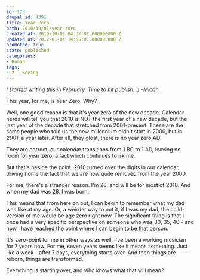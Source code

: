 ```yaml
---
id: 173
drupal_id: 4391
title: Year Zero
path: 2010/10/01/year-zero
created_at: 2010-10-02 04:37:02.000000000 Z
updated_at: 2012-01-04 14:55:01.000000000 Z
promoted: true
state: published
categories:
- Human
tags:
- 2 - Seeing
---
```

<em>I started writing this in February. Time to hit publish. :) -Micah</em>

This year, for me, is Year Zero. Why?

Well, one good reason is that it's year zero of the new decade. Calendar nerds will tell you that 2010 is NOT the first year of a new decade, but the last year of the decade that stretched from 2001-present. These are the same people who told us the new millennium didn't start in 2000, but in <em>2001</em>, a year later. After all, they gloat, there is no year zero AD.

They are correct, our calendar transitions from 1 BC to 1 AD, leaving no room for year zero, a fact which continues to irk me.

But that's beside the point. 2010 turned over the digits in our calendar, driving home the fact that we are now quite removed from the year 2000.

For me, there's a stranger reason. I'm 28, and will be for most of 2010. And when my dad was 28, I was born.

This means that from here on out, I can begin to remember what my dad was like at my age. Or, a weirder way to put it, if I was my dad, the child-version of me would be age zero right now. The significant thing is that I once had a very specific perspective on someone who was 30, 35, 40 - and now I have reached the point where I can begin to be that person.

It's zero-point for me in other ways as well. I've been a working musician for 7 years now. For me, seven years seems like it means something. Just like a week - after 7 days, everything starts over. And then things are reborn, things are transformed.

Everything is starting over, and who knows what that will mean?
